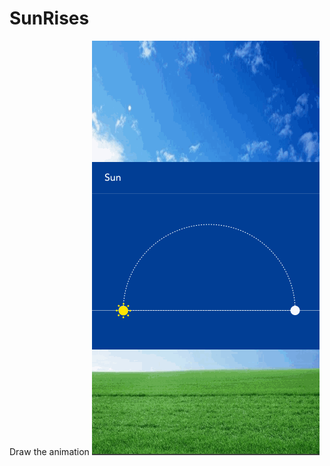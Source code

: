 # SunRises
Draw the animation
![image](https://github.com/hylccmh/SunRises/blob/master/SunRises.gif)
